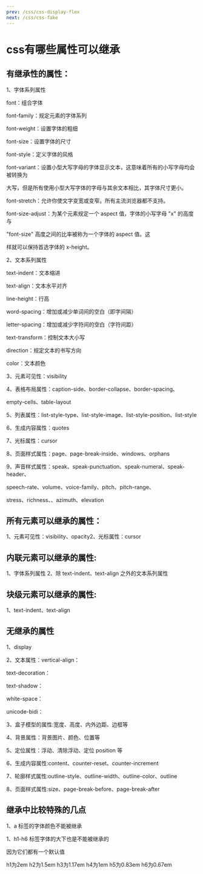 ```yaml
---
prev: /css/css-display-flex
next: /css/css-fake
---
```


# css有哪些属性可以继承

## 有继承性的属性：

1、字体系列属性

font：组合字体

font-family：规定元素的字体系列

font-weight：设置字体的粗细

font-size：设置字体的尺寸

font-style：定义字体的风格

font-variant：设置小型大写字母的字体显示文本，这意味着所有的小写字母均会被转换为

大写，但是所有使用小型大写字体的字母与其余文本相比，其字体尺寸更小。

font-stretch：允许你使文字变宽或变窄。所有主流浏览器都不支持。

font-size-adjust：为某个元素规定一个 aspect 值，字体的小写字母 "x" 的高度与

"font-size" 高度之间的比率被称为一个字体的 aspect 值。这

样就可以保持首选字体的 x-height。

2、文本系列属性

text-indent：文本缩进

text-align：文本水平对齐

line-height：行高

word-spacing：增加或减少单词间的空白（即字间隔）

letter-spacing：增加或减少字符间的空白（字符间距）

text-transform：控制文本大小写

direction：规定文本的书写方向

color：文本颜色

3、元素可见性：visibility

4、表格布局属性：caption-side、border-collapse、border-spacing、

empty-cells、table-layout

5、列表属性：list-style-type、list-style-image、list-style-position、list-style

6、生成内容属性：quotes

7、光标属性：cursor

8、页面样式属性：page、page-break-inside、windows、orphans

9、声音样式属性：speak、speak-punctuation、speak-numeral、speak-header、

speech-rate、volume、voice-family、pitch、pitch-range、

stress、richness、、azimuth、elevation

## 所有元素可以继承的属性：

1、元素可见性：visibility、opacity2、光标属性：cursor

## 内联元素可以继承的属性:

1、字体系列属性 2、除 text-indent、text-align 之外的文本系列属性

## 块级元素可以继承的属性:

1、text-indent、text-align

## 无继承的属性

1、display

2、文本属性：vertical-align：

text-decoration：

text-shadow：

white-space：

unicode-bidi：

3、盒子模型的属性:宽度、高度、内外边距、边框等

4、背景属性：背景图片、颜色、位置等

5、定位属性：浮动、清除浮动、定位 position 等

6、生成内容属性:content、counter-reset、counter-increment

7、轮廓样式属性:outline-style、outline-width、outline-color、outline

8、页面样式属性:size、page-break-before、page-break-after

## 继承中比较特殊的几点

1、a 标签的字体颜色不能被继承

1、h1-h6 标签字体的大下也是不能被继承的

因为它们都有一个默认值

h1为2em
h2为1.5em
h3为1.17em
h4为1em
h5为0.83em
h6为0.67em

